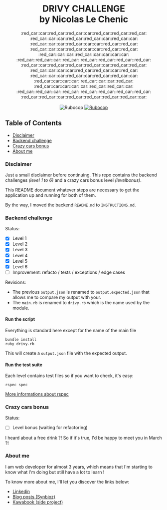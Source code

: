 <h1 align="center">DRIVY CHALLENGE<br/>by Nicolas Le Chenic</h1>
<div align="center">
  :red_car::car::red_car::red_car::car::red_car::red_car::red_car:<br/>:red_car::car::car::red_car::red_car::car::red_car::car:<br/>:red_car::car::car::red_car::car::car::red_car::red_car:<br/>:red_car::car::car::red_car::car::car::red_car::red_car:<br/>:red_car::car::car::red_car::car::car::car::car:<br/>:red_car::red_car::car::red_car::red_car::red_car::red_car::red_car:<br/>:red_car::car::red_car::red_car::red_car::car::red_car::red_car:<br/>:red_car::car::car::car::red_car::red_car::car::red_car:<br/>:red_car::car::car::red_car::car::red_car::red_car::car:<br/>:red_car::car::car::car::red_car::car::car::red_car:<br/>:red_car::car::car::car::car::red_car::red_car::car:<br/>:red_car::red_car::car::red_car::red_car::red_car::red_car::red_car:<br/>:red_car::red_car::car::red_car::red_car::red_car::red_car::car:
</div>

<br/>

<div align="center">
  <img src="https://img.shields.io/badge/status-work%20in%20progress-yellow.svg?longCache=true&style=flat" alt="Rubocop" />

  <a href="https://github.com/bbatsov/ruby-style-guide">
    <img src="https://img.shields.io/badge/guideline-rubocop-blue.svg?longCache=true&style=flat" alt="Rubocop" />
  </a>
</div>


## Table of Contents

- [Disclaimer](#disclaimer)
- [Backend challenge](#backend-challenge)
- [Crazy cars bonus](#crazy-cars-bonus)
- [About me](#about_me)

### Disclaimer

Just a small disclaimer before continuing. This repo contains the backend challenges *(level 1 to 6)* and a crazy cars bonus level *(levelbonus)*.

This README document whatever steps are necessary to get the
application up and running for both of them.

By the way, I moved the backend `README.md` to `INSTRUCTIONS.md`.

### Backend challenge

Status:

- [x] Level 1
- [x] Level 2
- [x] Level 3
- [x] Level 4
- [x] Level 5
- [x] Level 6
- [ ] Improvement: refacto / tests / exceptions / edge cases

Revisions:

- The previous `output.json` is renamed to `output.expected.json` that allows me to compare my output with your.
- The `main.rb` is renamed to `drivy.rb` which is the name used by the module.

#### Run the script

Everything is standard here except for the name of the main file

```shell 
bundle install
ruby drivy.rb
```

This will create a `output.json` file with the expected output.

#### Run the test suite

Each level contains test files so if you want to check, it's easy: 

```shell 
rspec spec
```

[More informations about rspec](https://relishapp.com/rspec)


### Crazy cars bonus

Status:

- [ ] Level bonus (waiting for refactoring) 

<!--- TODO --->

I heard about a free drink ?! So if it's true, I'd be happy to meet you in  March ?!

### About me

I am web developer for almost 3 years, which means that I'm starting to know what I'm doing but still have a lot to learn !

To know more about me, I'll let you discover the links below:

- [Linkedin](https://www.linkedin.com/in/nicolas-le-chenic-7808a368/)
- [Blog posts (Synbioz)](https://www.synbioz.com/blog/authors/nlechenic)
- [Kawabook (side project)](https://projet.kawabook.com/)


